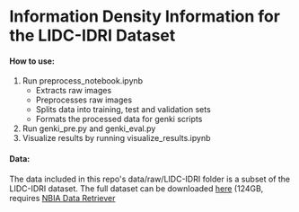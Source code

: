 # Information Density Information for the LIDC-IDRI Dataset

#### How to use:
1. Run preprocess_notebook.ipynb
    - Extracts raw images
    - Preprocesses raw images 
    - Splits data into training, test and validation sets
    - Formats the processed data for genki scripts
2. Run genki_pre.py and genki_eval.py
3. Visualize results by running visualize_results.ipynb



#### Data:

The data included in this repo's data/raw/LIDC-IDRI folder is a subset of the LIDC-IDRI dataset. The full dataset can be downloaded [here](https://wiki.cancerimagingarchive.net/display/Public/LIDC-IDRI) (124GB,  requires [NBIA Data Retriever](https://wiki.cancerimagingarchive.net/display/NBIA/Downloading+TCIA+Images) 
